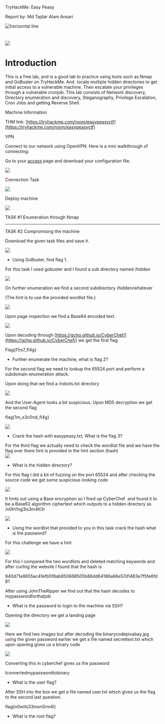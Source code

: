 TryHackMe: Easy Peasy

Report by: Md Tajdar Alam Ansari

![](https://lh6.googleusercontent.com/ly89G19yjL0eMBAq9zMGFpklO2I-udkNWriVvcmRA72K8Xpd7ougrD_JUqVFynpRewV_dGbd2noWHATsvEnZeibhjBweFCWfonNzZebXmn7acbUfAlUMWeD68G2lEIGVeTlhPpjst35KgCNOCg "horizontal line")

# ![](https://lh6.googleusercontent.com/MgXYmKyTCDQhjcVHbyqC5lI2Tpb6qxpq-iF6fRf9197J-m6bkBVHXdT2xuulbuYZbtTzqG8vabcKzn8EqLfivErV0V8LSfgeRBYusm_UOnkFyboBoe1L6yl59Xh32y-tK9DeS14sl8ViNNFZaA)

# Introduction

This is a free lab, and is a good lab to practice using tools such as Nmap and GoBuster on TryHackMe. And  locate multiple hidden directories to get initial access to a vulnerable machine. Then escalate your privileges through a vulnerable cronjob. This lab consists of Network discovery, Directory enumeration and discovery, Steganography, Privilege Escalation, Cron Jobs and getting Reverse Shell.

  

Machine Information

THM link: [https://tryhackme.com/room/easypeasyctf](https://tryhackme.com/room/easypeasyctf)

  

VPN

Connect to our network using OpenVPN. Here is a mini walkthrough of connecting:

Go to your [access](http://tryhackme.com/access) page and download your configuration file.

![](https://lh5.googleusercontent.com/kPtjJrEeNsmJyhQ4hrhPnzzNyNanJgSLNu_PwECgZj5krHFN8rHZrCl5gSQsXyLfht31XS-vrSEVBx51sBA3DgwJiWwpDSaBmC-tDznXFtXKYebnxt-_wBK17lHgUxmTr7V8UxmXQHGF1kp--A)

Connection Task

![](https://lh4.googleusercontent.com/zu8HSp6XuJ06RwawKF20BFsIUM95e8SV2JLFXYjysNofIaeAGmdAx3hCdp0qqaiu1hWAV6WC7Zk9Hz_VPL-OTOhK6pHx6v0i_MQF0xHQTlMPctqnChAWzznM83sqlGFcsxlvDkRgaayZjQSuwQ)

  

Deploy machine

![](https://lh5.googleusercontent.com/ZFqkucMD_cCW8fUMOEaisjseeVgL9bEue_hfbFdn1rSfPVj59SnBrlcxBVU3_CvN728w9yQrcwWQLirzY1EN3ak769H62O7oTKVSlLAV5vD5VlXsqeiBlTLwmAx5M_LGsy5ZXW8ABRpdX8ZieQ)

  

TASK #1 Enumeration through Nmap

*****************************************************************************

TASK #2 Compromising the machine

Download the given task files and save it.

![](https://lh3.googleusercontent.com/AjhBT42IZRVGkKHESKotlZUb34bXspN0nwUbg5Hz8BlUzK0aqdFu2_Y_kbKUH7MMZYl-iaYC2nqKNlwKtpBHJBYdwu68eA90PYc4ZUE4jdyjNGmRmd__m4_HZpgH2BmK3D-oTeGolWM3-wtrvg)

-   Using GoBuster, find flag 1.
    

For this task I used gobuster and I found a sub directory named /hidden

![](https://lh3.googleusercontent.com/YxNG_aNmTxHJFKOnkByX6j_9qEIDlw50EPDqG95ltsX6Cn-Mc5Ld7QLVuaGCcQvjkiBmHLyOC6S0zc8HDtkasW-Pboz0hbvVRUGEYbFF9PjixLo9nyAL7xxmxVFPVnEHFyfx6OfUTxqPvEvRNQ)

On further enumeration we find a second subdirectory /hidden/whatever

(The hint is to use the provided wordlist file.)

![](https://lh6.googleusercontent.com/8oHgo4sXD_AGQiFmL0Q5z-exAU-3StNvqUrssUjg2nEdF1F9zRncVSZ59UTotzGJJPpUVB-WQIXLBJCNQKv9nLdm8a58s9IFwXuQm3zQYaHIgSg-Dsc8ZBBo0wl2P-algaOiX6n8V60m3xfEWQ)

Upon page inspection we find a Base64 encoded text.

![](https://lh4.googleusercontent.com/2lVXxS0wA2ZfuXe9bfluMnDBUFZib5cUBC5vhkZ9brzLbk0Hjd_knenXsTBWw1P8VVwlFO0IRxTmjgxLmnFXlLCUYMXYoqxc9pngnRdrxH2pcg4FTtlIfpV4F0ojYrE1GTWQYM6UFtIp6q2V7w)

Upon decoding through [https://gchq.github.io/CyberChef/](https://gchq.github.io/CyberChef/) we get the first flag

Flag{f1rs7_fl4g}

  

-   Further enumerate the machine, what is flag 2?
    

For the second flag we need to lookup the 65524 port and perform a subdomain enumeration attack.

Upon doing that we find a /robots.txt directory

![](https://lh3.googleusercontent.com/uM1mf1Crdea2-HEh1VjQnOR5G_i_81JCr9yqEX70Ku0rVIURl5ezuejhymGMQ40psT78_jGQWZkvWwGFJ7m0cYLTqxYr16RpLDz88W0IPsHDut7Yh5ML-JP-1sN3uS0x_iTZWQl8kTzYinIymw)

And the User-Agent looks a bit suspicious. Upon MD5 decryption we get the second flag

flag{1m_s3c0nd_fl4g}

  

![](https://lh3.googleusercontent.com/6lDo32odoe-7YDPPlAKlgi3UnVO_WzzO9vtrRq8VkspgQ6hpXr94pSjKxZ3RZLmrVptGw_SBSkzo-UbmeSW0Zx7fJZfAdBwMM0qApFmJBRZjdujOy48fdp9tgHF9WrpnhvDTBtMqcSsPVZ4yIw)

  
  
  
  
  
  
  
  

-   Crack the hash with easypeasy.txt, What is the flag 3?
    

For the third flag we actually need to check the wordlist file and we have the flag over there hint is provided in the hint section (hash)  
![](https://lh6.googleusercontent.com/GpGSuJAhEVwlIxsrUa84LSZC-s2mBOF7-ko3E4Yt45uoPFFxKupvDxDfnZeAFbc77h--oT86WzbdsLDlwCl3EJubwXFmYJUQFw83TE5rR5e7QYkTyBRlMmKO20tB6us_AHQYTC45EA9WiS-_gg)

-   What is the hidden directory?
    

For this flag I did a bit of fuzzing on the port 65524 and after checking the source code we get some suspicious looking code 

![](https://lh3.googleusercontent.com/TqhUDWNbx4NtNVvL78t89HLsxt15sEMOc6yD8Mh7nveSp6BaAbOL3mD_vwQMHq61h9c6h8RjFobCM_m4qql-Goxc3KYj1TDqvdPC7gWlpYzRecIUr0_QYSmkZE05LE_Uo9oJe2oojs5drzzAmA)

It hints out using a Base encryption so I fired up CyberChef  and found it to be a Base62 algorithm ciphertext which outputs to a hidden directory as /n0th1ng3ls3m4tt3r

![](https://lh3.googleusercontent.com/UbBD9B6rzCgxCWfjCVRTEvxRTrItYb-otC_SMgd1C1xeDDnQBL5TscK_iFu26AnchnzXw91uyF2yCeijK7w7qWW0jbllawvpwEiM6N7GCRIRQZXIFZr7cqvPutEItZw-fB5yZ9-85pkTDQb31A)

  
  
  
  
  
  
  
  
  

-   Using the wordlist that provided to you in this task crack the hash what is the password?
    

For this challenge we have a hint 

![](https://lh4.googleusercontent.com/VTEGHVCDwCfH721vrWDGoigm6rGWl2l3U0RfUr1uxAekiVN1VBofAgNEo-wEgrF7RJqz9ES2NTWKDHHC2HRT7H2x9OKJUAKjzBICSC3WknM6533porw_3YxUFwUywgyk_-1nk3Nu4JWk7PFUJg)

For this I compared the two wordlists and deleted matching keywords and after curling the website I found that the hash is 

940d71e8655ac41efb5f8ab850668505b86dd64186a66e57d1483e7f5fe6fd81

After using JohnTheRipper we find out that the hash decodes to mypasswordforthatjob 

  
  
  
  
  
  

-   What is the password to login to the machine via SSH?
    

Opening the directory we get a landing page 

![](https://lh4.googleusercontent.com/1gx4OnjxsbeX0ZOHjL8XLS7531Sd0L7xybqShF_N-pepPjtpaS5e2J3x8M3VKQYWu_9lwPQZSHCEk9Bxsh2X9HkmFsajitoHRgI-whbpwjNrOvoUvPayu3jL-DcOf8a8hP9ZsECUHIyIxswtUQ)

Here we find two images but after decoding the binarycodepixabay.jpg using the given password earlier we get a file named secrettext.txt which upon opening gives us a binary code

![](https://lh4.googleusercontent.com/Z7uSgoHR2xsBvG97Ebqlvf1J1r_uCwgGSktrqbNtdX5rL_UwRN6mi_yXf8u9-E2m3XHU8o2h7SY4Z-omQlW9YeDFh7lFPND80OP4IkNdl-obkmJPw_1zjXRtm9_Z2syjGohsqlZjURddZGqxnQ)

Converting this in cyberchef gives us the password 

Iconvertedmypasswordtobinary

-   What is the user flag?
    

After SSH into the box we get a file named user.txt which gives us the flag to the second last question.

flag{n0wits33msn0rm4l}

-   What is the root flag?
